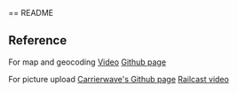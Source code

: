 == README

## Reference
For map and geocoding
[Video](https://www.youtube.com/watch?v=R0l-7en3dUw&feature=youtu.be)
[Github page](https://github.com/apneadiving/Google-Maps-for-Rails)

For picture upload
[Carrierwave's Github page](https://github.com/carrierwaveuploader/carrierwave)
[Railcast video](http://railscasts.com/episodes/253-carrierwave-file-uploads)
